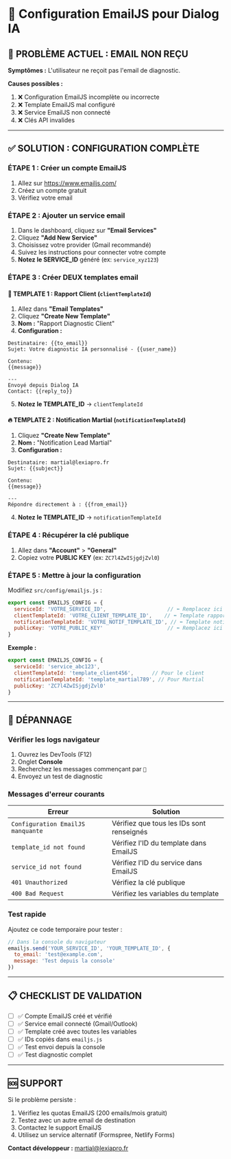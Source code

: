 # 📧 Configuration EmailJS pour Dialog IA

## 🚨 PROBLÈME ACTUEL : EMAIL NON REÇU

**Symptômes :** L'utilisateur ne reçoit pas l'email de diagnostic.

**Causes possibles :**
1. ❌ Configuration EmailJS incomplète ou incorrecte
2. ❌ Template EmailJS mal configuré
3. ❌ Service EmailJS non connecté
4. ❌ Clés API invalides

---

## ✅ SOLUTION : CONFIGURATION COMPLÈTE

### ÉTAPE 1 : Créer un compte EmailJS
1. Allez sur https://www.emailjs.com/
2. Créez un compte gratuit
3. Vérifiez votre email

### ÉTAPE 2 : Ajouter un service email
1. Dans le dashboard, cliquez sur **"Email Services"**
2. Cliquez **"Add New Service"**
3. Choisissez votre provider (Gmail recommandé)
4. Suivez les instructions pour connecter votre compte
5. **Notez le SERVICE_ID** généré (ex: `service_xyz123`)

### ÉTAPE 3 : Créer DEUX templates email

#### 📧 TEMPLATE 1 : Rapport Client (`clientTemplateId`)
1. Allez dans **"Email Templates"**
2. Cliquez **"Create New Template"**
3. **Nom :** "Rapport Diagnostic Client"
4. **Configuration :**

```
Destinataire: {{to_email}}
Sujet: Votre diagnostic IA personnalisé - {{user_name}}

Contenu:
{{message}}

---
Envoyé depuis Dialog IA
Contact: {{reply_to}}
```

5. **Notez le TEMPLATE_ID** → `clientTemplateId`

#### 🔥 TEMPLATE 2 : Notification Martial (`notificationTemplateId`)
1. Cliquez **"Create New Template"** 
2. **Nom :** "Notification Lead Martial"
3. **Configuration :**

```
Destinataire: martial@lexiapro.fr
Sujet: {{subject}}

Contenu:
{{message}}

---
Répondre directement à : {{from_email}}
```

4. **Notez le TEMPLATE_ID** → `notificationTemplateId`

### ÉTAPE 4 : Récupérer la clé publique
1. Allez dans **"Account"** > **"General"**
2. Copiez votre **PUBLIC KEY** (ex: `ZC7l4ZwISjgdjZvl0`)

### ÉTAPE 5 : Mettre à jour la configuration
Modifiez `src/config/emailjs.js` :

```javascript
export const EMAILJS_CONFIG = {
  serviceId: 'VOTRE_SERVICE_ID',                    // ⬅️ Remplacez ici
  clientTemplateId: 'VOTRE_CLIENT_TEMPLATE_ID',    // ⬅️ Template rapport client
  notificationTemplateId: 'VOTRE_NOTIF_TEMPLATE_ID', // ⬅️ Template notification Martial
  publicKey: 'VOTRE_PUBLIC_KEY'                     // ⬅️ Remplacez ici
}
```

**Exemple :**
```javascript
export const EMAILJS_CONFIG = {
  serviceId: 'service_abc123',
  clientTemplateId: 'template_client456',      // Pour le client
  notificationTemplateId: 'template_martial789', // Pour Martial
  publicKey: 'ZC7l4ZwISjgdjZvl0'
}
```

---

## 🔧 DÉPANNAGE

### Vérifier les logs navigateur
1. Ouvrez les DevTools (F12)
2. Onglet **Console**
3. Recherchez les messages commençant par `📧`
4. Envoyez un test de diagnostic

### Messages d'erreur courants

| Erreur | Solution |
|--------|----------|
| `Configuration EmailJS manquante` | Vérifiez que tous les IDs sont renseignés |
| `template_id not found` | Vérifiez l'ID du template dans EmailJS |
| `service_id not found` | Vérifiez l'ID du service dans EmailJS |
| `401 Unauthorized` | Vérifiez la clé publique |
| `400 Bad Request` | Vérifiez les variables du template |

### Test rapide
Ajoutez ce code temporaire pour tester :

```javascript
// Dans la console du navigateur
emailjs.send('YOUR_SERVICE_ID', 'YOUR_TEMPLATE_ID', {
  to_email: 'test@example.com',
  message: 'Test depuis la console'
})
```

---

## 📋 CHECKLIST DE VALIDATION

- [ ] ✅ Compte EmailJS créé et vérifié
- [ ] ✅ Service email connecté (Gmail/Outlook)
- [ ] ✅ Template créé avec toutes les variables
- [ ] ✅ IDs copiés dans `emailjs.js`
- [ ] ✅ Test envoi depuis la console
- [ ] ✅ Test diagnostic complet

---

## 🆘 SUPPORT

Si le problème persiste :
1. Vérifiez les quotas EmailJS (200 emails/mois gratuit)
2. Testez avec un autre email de destination
3. Contactez le support EmailJS
4. Utilisez un service alternatif (Formspree, Netlify Forms)

**Contact développeur :** martial@lexiapro.fr 